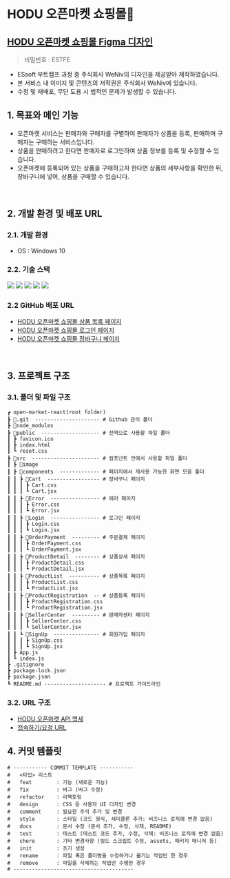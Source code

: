 # HODU 오픈마켓 쇼핑몰🛒

## [HODU 오픈마켓 쇼핑몰 Figma 디자인](https://www.figma.com/design/9VhAObwi2EXeLe4Ugkcb2e/EST_%EC%98%A4%EB%A5%B4%EB%AF%B8(FE)?node-id=49-1747&t=sfRtaXKMxzCfmFZP-0)
> 비밀번호 : ESTFE
- ESsoft 부트캠프 과정 중 주식회사 WeNiv의 디자인을 제공받아 제작하였습니다.
- 본 서비스 내 이미지 및 콘텐츠의 저작권은 주식회사 WeNiv에 있습니다.
- 수정 및 재배포, 무단 도용 시 법적인 문제가 발생할 수 있습니다.

## 1. 목표와 메인 기능
- 오픈마켓 서비스는 판매자와 구매자를 구별하여 판매자가 상품을 등록, 판매하며 구매자는 구매하는 서비스입니다.
- 상품을 판매하려고 한다면 판매자로 로그인하여 상품 정보를 등록 및 수정할 수 있습니다.
- 오픈마켓에 등록되어 있는 상품을 구매하고자 한다면 상품의 세부사항을 확인한 뒤, 장바구니에 넣어, 상품을 구매할 수 있습니다.
<br />

## 2. 개발 환경 및 배포 URL
### 2.1. 개발 환경
- OS : Windows 10

### 2.2. 기술 스택
<img src="https://img.shields.io/badge/HTML5-E34F26?style=for-the-badge&logo=html5&logoColor=white"/>
<img src="https://img.shields.io/badge/CSS3-1572B6?style=for-the-badge&logo=CSS3&logoColor=white">
<img src="https://img.shields.io/badge/JavaScript-F7DF1E?style=for-the-badge&logo=JavaScript&logoColor=white"/>
<img src="https://img.shields.io/badge/React-20232A?style=for-the-badge&logo=react&logoColor=61DAFB"/>
<img src="https://img.shields.io/badge/GitHub-100000?style=for-the-badge&logo=github&logoColor=white"/>

### 2.2 GitHub 배포 URL
- [HODU 오픈마켓 쇼핑몰 상품 목록 페이지](https://yeon-seong.github.io/open-market/product_buyer)
- [HODU 오픈마켓 쇼핑몰 로그인 페이지](https://yeon-seong.github.io/open-market/login)
- [HODU 오픈마켓 쇼핑몰 장바구니 페이지](https://yeon-seong.github.io/open-market/shopping_cart)
<br />

## 3. 프로젝트 구조
### 3.1. 폴더 및 파일 구조
```
┏ open-market-react(root folder)
┣ 📂.git  --------------------- # Github 관리 폴더
┣ 📂node_modules
┣ 📂public  ------------------- # 전역으로 사용할 파일 폴더
┃ ┣ favicon.ico
┃ ┣ index.html
┃ ┗ reset.css
┣ 📂src  ---------------------- # 컴포넌트 안에서 사용할 파일 폴더
┃ ┣ 📂image
┃ ┣ 📂components  ------------- # 페이지에서 재사용 가능한 화면 모음 폴더
┃ ┃ ┣ 📂Cart  ----------------- # 장바구니 페이지
┃ ┃ ┃ ┣ Cart.css
┃ ┃ ┃ ┗ Cart.jsx
┃ ┃ ┣ 📂Error  ---------------- # 에러 페이지
┃ ┃ ┃ ┣ Error.css
┃ ┃ ┃ ┗ Error.jsx
┃ ┃ ┣ 📂Login  ---------------- # 로그인 페이지
┃ ┃ ┃ ┣ Login.css
┃ ┃ ┃ ┗ Login.jsx
┃ ┃ ┣ 📂OrderPayment  --------- # 주문결제 페이지
┃ ┃ ┃ ┣ OrderPayment.css
┃ ┃ ┃ ┗ OrderPayment.jsx
┃ ┃ ┣ 📂ProductDetail  -------- # 상품상세 페이지
┃ ┃ ┃ ┣ ProductDetail.css
┃ ┃ ┃ ┗ ProductDetail.jsx
┃ ┃ ┣ 📂ProductList  ---------- # 상품목록 페이지
┃ ┃ ┃ ┣ ProductList.css
┃ ┃ ┃ ┗ ProductList.jsx
┃ ┃ ┣ 📂ProductRegistration  -- # 상품등록 페이지
┃ ┃ ┃ ┣ ProductRegistration.css
┃ ┃ ┃ ┗ ProductRegistration.jsx
┃ ┃ ┣ 📂SellerCenter  --------- # 판매자센터 페이지
┃ ┃ ┃ ┣ SellerCenter.css
┃ ┃ ┃ ┗ SellerCenter.jsx
┃ ┃ ┗ 📂SignUp  --------------- # 회원가입 페이지
┃ ┃ ┃ ┣ SignUp.css
┃ ┃ ┃ ┗ SignUp.jsx
┃ ┣ App.js
┃ ┗ index.js
┣ .gitignore
┣ package-lock.json
┣ package.json
┗ README.md -------------------- # 프로젝트 가이드라인
```

### 3.2. URL 구조
- [HODU 오픈마켓 API 명세](https://paullabworkspace.notion.site/API-7b57a2b656fd4e3790a6a360b69aa3ad)
- [접속하기/요청 URL](https://openmarket.weniv.co.kr/)

## 4. 커밋 템플릿
```
# ----------- COMMIT TEMPLATE -----------
#   <타입> 리스트  
#   feat        : 기능 (새로운 기능)  
#   fix         : 버그 (버그 수정)  
#   refactor    : 리팩토링  
#   design      : CSS 등 사용자 UI 디자인 변경  
#   comment     : 필요한 주석 추가 및 변경  
#   style       : 스타일 (코드 형식, 세미콜론 추가: 비즈니스 로직에 변경 없음)  
#   docs        : 문서 수정 (문서 추가, 수정, 삭제, README)  
#   test        : 테스트 (테스트 코드 추가, 수정, 삭제: 비즈니스 로직에 변경 없음)  
#   chore       : 기타 변경사항 (빌드 스크립트 수정, assets, 패키지 매니저 등)  
#   init        : 초기 생성  
#   rename      : 파일 혹은 폴더명을 수정하거나 옮기는 작업만 한 경우  
#   remove      : 파일을 삭제하는 작업만 수행한 경우
# ---------------------------------------
```
